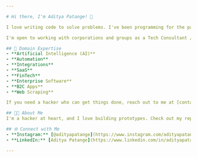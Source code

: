 ```yaml
---

# Hi there, I'm Aditya Patange! 👋

I love writing code to solve problems. I've been programming for the past 15 years and know several different technologies and languages, which is reflected in the repositories on this account. I love tinkering and exploring new domains. I'm always learning new skills in this endless journey of the software world.

I'm open to working with corporations and groups as a Tech Consultant / Fractional CTO / Full-Stack Development Contractor. My expertise ranges from a strong understanding of fundamentals, technical strategy, product development, to hiring & leading Tech teams. I can help you achieve your business goals and product goals through the process of systematic, and thorough Software Engineering.

## 🚀 Domain Expertise
- **Artificial Intelligence (AI)**
- **Automation**
- **Integrations**
- **SaaS**
- **FinTech**
- **Enterprise Software**
- **B2C Apps**
- **Web Scraping**

If you need a hacker who can get things done, reach out to me at [contact.adityapatange@gmail.com](mailto:contact.adityapatange@gmail.com).

## 👨‍💻 About Me
I'm a hacker at heart, and I love building prototypes. Check out my repositories for more information. I would love to collaborate with fellow programmers and work on exciting projects. I'm always looking for new ways to contribute to the developer community.

## 🌐 Connect with Me
- **Instagram:** [@adityapatange](https://www.instagram.com/adityapatange)
- **LinkedIn:** [Aditya Patange](https://www.linkedin.com/in/adityapatange1)

---
```

